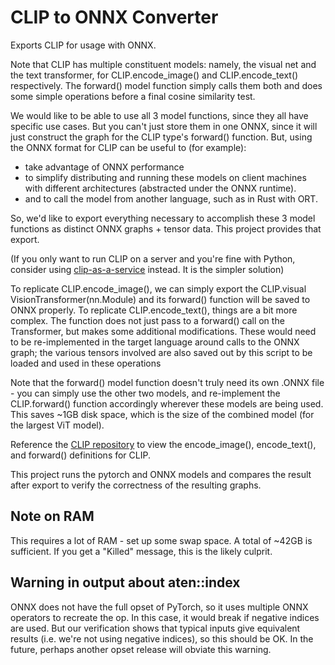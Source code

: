 # CLIP to ONNX Converter

Exports CLIP for usage with ONNX.

Note that CLIP has multiple constituent models: namely, the visual net and the text transformer, for CLIP.encode_image() and CLIP.encode_text() respectively. The forward() model function simply calls them both and does some simple operations before a final cosine similarity test.

We would like to be able to use all 3 model functions, since they all have specific use cases.
But you can't just store them in one ONNX, since it will just construct the graph for the CLIP type's forward() function.
But, using the ONNX format for CLIP can be useful to (for example):

* take advantage of ONNX performance
* to simplify distributing and running these models on client machines with different architectures (abstracted under the ONNX runtime).
* and to call the model from another language, such as in Rust with ORT.

So, we'd like to export everything necessary to accomplish these 3 model functions as distinct ONNX graphs + tensor data.
This project provides that export.

(If you only want to run CLIP on a server and you're fine with Python, consider using [clip-as-a-service](https://clip-as-service.jina.ai/index.html) instead. It is the simpler solution)

To replicate CLIP.encode_image(), we can simply export the CLIP.visual VisionTransformer(nn.Module) and its forward() function will be saved to ONNX properly.
To replicate CLIP.encode_text(), things are a bit more complex. The function does not just pass to a forward() call on the Transformer, but makes some additional modifications. These would need to be re-implemented in the target language around calls to the ONNX graph; the various tensors involved are also saved out by this script to be loaded and used in these operations

Note that the forward() model function doesn't truly need its own .ONNX file - you can simply use the other two models, and re-implement the CLIP.forward() function accordingly wherever these models are being used. This saves ~1GB disk space, which is the size of the combined model (for the largest ViT model).

Reference the [CLIP repository](https://github.com/openai/CLIP) to view the encode_image(), encode_text(), and forward() definitions for CLIP.

This project runs the pytorch and ONNX models and compares the result after export to verify the correctness of the resulting graphs.

## Note on RAM

This requires a lot of RAM - set up some swap space. A total of ~42GB is sufficient. If you get a "Killed" message, this is the likely culprit.

## Warning in output about aten::index

ONNX does not have the full opset of PyTorch, so it uses multiple ONNX operators to recreate the op.
In this case, it would break if negative indices are used.
But our verification shows that typical inputs give equivalent results (i.e. we're not using negative indices), so this should be OK.
In the future, perhaps another opset release will obviate this warning.
